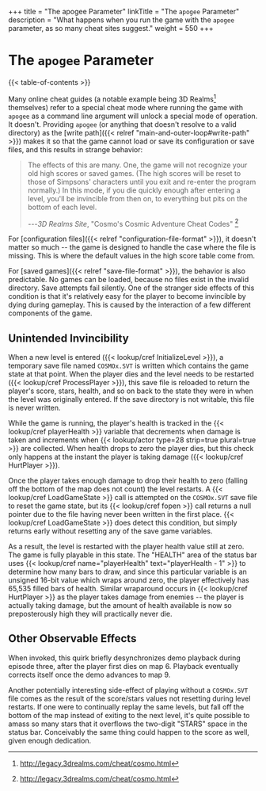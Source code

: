 +++
title = "The apogee Parameter"
linkTitle = "The `apogee` Parameter"
description = "What happens when you run the game with the `apogee` parameter, as so many cheat sites suggest."
weight = 550
+++

# The `apogee` Parameter

{{< table-of-contents >}}

Many online cheat guides (a notable example being 3D Realms[^3drealms] themselves) refer to a special cheat mode where running the game with `apogee` as a command line argument will unlock a special mode of operation. It doesn't. Providing `apogee` (or anything that doesn't resolve to a valid directory) as the [write path]({{< relref "main-and-outer-loop#write-path" >}}) makes it so that the game cannot load or save its configuration or save files, and this results in strange behavior:

> The effects of this are many. One, the game will not recognize your old high scores or saved games. (The high scores will be reset to those of Simpsons' characters until you exit and re-enter the program normally.) In this mode, if you die quickly enough after entering a level, you'll be invincible from then on, to everything but pits on the bottom of each level.
>
> ---_3D Realms Site_, "Cosmo's Cosmic Adventure Cheat Codes" [^3drealms]

For [configuration files]({{< relref "configuration-file-format" >}}), it doesn't matter so much -- the game is designed to handle the case where the file is missing. This is where the default values in the high score table come from.

For [saved games]({{< relref "save-file-format" >}}), the behavior is also predictable. No games can be loaded, because no files exist in the invalid directory. Save attempts fail silently. One of the stranger side effects of this condition is that it's relatively easy for the player to become invincible by dying during gameplay. This is caused by the interaction of a few different components of the game.

## Unintended Invincibility

When a new level is entered ({{< lookup/cref InitializeLevel >}}), a temporary save file named `COSMOx.SVT` is written which contains the game state at that point. When the player dies and the level needs to be restarted ({{< lookup/cref ProcessPlayer >}}), this save file is reloaded to return the player's score, stars, health, and so on back to the state they were in when the level was originally entered. If the save directory is not writable, this file is never written.

While the game is running, the player's health is tracked in the {{< lookup/cref playerHealth >}} variable that decrements when damage is taken and increments when {{< lookup/actor type=28 strip=true plural=true >}} are collected. When health drops to zero the player dies, but this check only happens at the instant the player is taking damage ({{< lookup/cref HurtPlayer >}}).

Once the player takes enough damage to drop their health to zero (falling off the bottom of the map does not count) the level restarts. A {{< lookup/cref LoadGameState >}} call is attempted on the `COSMOx.SVT` save file to reset the game state, but its {{< lookup/cref fopen >}} call returns a null pointer due to the file having never been written in the first place. {{< lookup/cref LoadGameState >}} does detect this condition, but simply returns early without resetting any of the save game variables.

As a result, the level is restarted with the player health value still at zero. The game is fully playable in this state. The "HEALTH" area of the status bar uses {{< lookup/cref name="playerHealth" text="playerHealth - 1" >}} to determine how many bars to draw, and since this particular variable is an unsigned 16-bit value which wraps around zero, the player effectively has 65,535 filled bars of health. Similar wraparound occurs in {{< lookup/cref HurtPlayer >}} as the player takes damage from enemies -- the player is actually taking damage, but the amount of health available is now so preposterously high they will practically never die.

## Other Observable Effects

When invoked, this quirk briefly desynchronizes demo playback during episode three, after the player first dies on map 6. Playback eventually corrects itself once the demo advances to map 9.

Another potentially interesting side-effect of playing without a `COSMOx.SVT` file comes as the result of the score/stars values not resetting during level restarts. If one were to continually replay the same levels, but fall off the bottom of the map instead of exiting to the next level, it's quite possible to amass so many stars that it overflows the two-digit "STARS" space in the status bar. Conceivably the same thing could happen to the score as well, given enough dedication.

[^3drealms]: http://legacy.3drealms.com/cheat/cosmo.html

